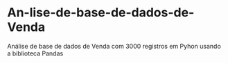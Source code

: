 # An-lise-de-base-de-dados-de-Venda
Análise de base de dados de Venda com 3000 registros em Pyhon usando a biblioteca Pandas
